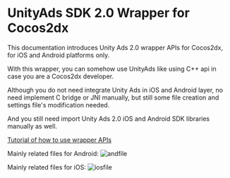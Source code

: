 # UnityAds SDK 2.0 Wrapper for Cocos2dx

This documentation introduces Unity Ads 2.0 wrapper APIs for Cocos2dx, for iOS and Android platforms only.

With this wrapper, you can somehow use UnityAds like using C++ api in case you are a Cocos2dx developer.

Although you do not need integrate Unity Ads in iOS and Android layer, no need implement C bridge or JNI manually, but still some file creation and settings file's modification needed. 

And you still need import Unity Ads 2.0 iOS and Android SDK libraries manually as well.


[Tutorial of how to use wrapper APIs](TUTORIAL.md)



Mainly related files for Android:
![andfile](https://oc.unity3d.com/index.php/s/HfhuHOKeaur8yPA/download)


Mainly related files for iOS: 
![iosfile](https://oc.unity3d.com/index.php/s/86hIenpbkaMIOHP/download)

